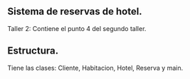 ## Sistema de reservas de hotel.

Taller 2: Contiene el punto 4 del segundo taller.

## Estructura.

Tiene las clases: Cliente, Habitacion, Hotel, Reserva y main.